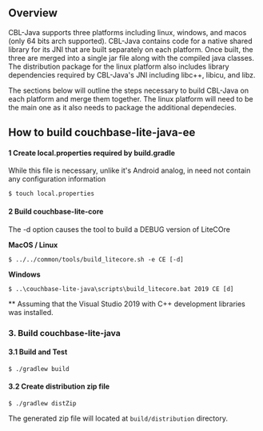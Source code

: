 ## Overview

CBL-Java supports three platforms including linux, windows, and macos (only 64 bits arch supported). CBL-Java contains code for a native shared library for its JNI that are built separately on each platform.  Once built, the three are merged into a single jar file along with the compiled java classes. The distribution package for the linux platform also includes library dependencies required by CBL-Java's JNI including libc++, libicu, and libz.

The sections below will outline the steps necessary to build CBL-Java on each platform and merge them together. The linux platform will need to be the main one as it also needs to package the additional dependecies.


## How to build couchbase-lite-java-ee

#### 1 Create local.properties required by build.gradle

While this file is necessary, unlike it's Android analog, in need not contain any configuration information

```
$ touch local.properties
```


#### 2 Build couchbase-lite-core

The -d option causes the tool to build a DEBUG version of LiteCOre

**MacOS / Linux**

```
$ ../../common/tools/build_litecore.sh -e CE [-d] 
```

**Windows**

```
$ ..\couchbase-lite-java\scripts\build_litecore.bat 2019 CE [d]
```
** Assuming that the Visual Studio 2019 with C++ development libraries was installed.

### 3. Build couchbase-lite-java

#### 3.1 Build and Test

```
$ ./gradlew build 
```

#### 3.2 Create distribution zip file

```
$ ./gradlew distZip 
```

The generated zip file will located at `build/distribution` directory.
